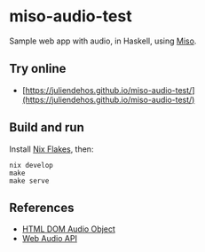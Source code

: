 # miso-audio-test

Sample web app with audio, in Haskell, using [Miso](https://haskell-miso.org/).


## Try online

- [https://juliendehos.github.io/miso-audio-test/](https://juliendehos.github.io/miso-audio-test/)


## Build and run

Install [Nix Flakes](https://nixos.wiki/wiki/Flakes), then:

```
nix develop
make
make serve
```


## References

- [HTML DOM Audio Object](https://www.w3schools.com/jsref/dom_obj_audio.asp)
- [Web Audio API](https://developer.mozilla.org/en-US/docs/Web/API/Web_Audio_API)

